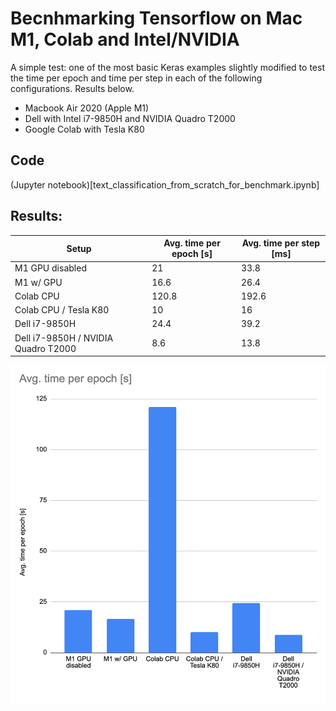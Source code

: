 # Becnhmarking Tensorflow on Mac M1, Colab and Intel/NVIDIA

A simple test: one of the most basic Keras examples slightly modified to test the time per epoch and time per step in each of the following configurations. Results below.

- Macbook Air 2020 (Apple M1)
- Dell with Intel i7-9850H and NVIDIA Quadro T2000 
- Google Colab with Tesla K80 

## Code

(Jupyter notebook)[text_classification_from_scratch_for_benchmark.ipynb]

## Results:


Setup|Avg. time per epoch [s]|Avg. time per step [ms]
---|---|---
M1 GPU disabled|21|33.8|
M1 w/ GPU|16.6|26.4|
Colab CPU|120.8|192.6|
Colab CPU / Tesla K80|10|16|*averaged on 4 epochs since some initalization makes the 1st epoch take too long
Dell i7-9850H|24.4|39.2|
Dell i7-9850H / NVIDIA Quadro T2000|8.6|13.8|


![results graph](2021-09-17_19-08.png)


